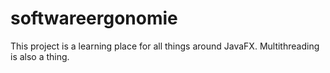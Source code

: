 # softwareergonomie

This project is a learning place for all things around JavaFX. Multithreading is also a thing.
